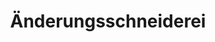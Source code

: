 ---
title: "Änderungsschneiderei"
url: /brandenburg-an-der-havel/aenderungsschneiderei/
shop: Schneiderei
---